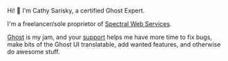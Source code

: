 Hi! 👋 I'm Cathy Sarisky, a certified Ghost Expert.  

I'm a freelancer/sole proprietor of [Spectral Web Services](https://www.spectralwebservices.com).  

[Ghost](https://ghost.org) is my jam, and your [support](https://github.com/sponsors/cathysarisky/dashboard) helps me have more time to fix bugs, make bits of the Ghost UI translatable, add wanted features, and otherwise do awesome stuff.
